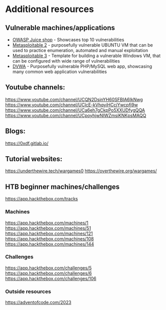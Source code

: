# Additional resources

## Vulnerable machines/applications

- [OWASP Juice shop](https://owasp.org/www-project-juice-shop/) - Showcases top 10 vulnerabilities
- [Metasploitable 2](https://docs.rapid7.com/metasploit/metasploitable-2-exploitability-guide/) - purposefully vulnerable UBUNTU VM that can be used to practice enumeration, automated and manual exploitation
- [Metasploitable 3](https://github.com/rapid7/metasploitable3) - Template for building a vulnerable Windows VM, that can be configured with wide range of vulnerabilities
- [DVWA](https://github.com/digininja/DVWA) - Purposefully vulnerable PHP/MySQL web app, showcasing many common web application vulnerabilities

## Youtube channels:
https://www.youtube.com/channel/UCQN2DsjnYH60SFBIA6IkNwg
https://www.youtube.com/channel/UClcE-kVhqyiHCcjYwcpfj9w
https://www.youtube.com/channel/UCa6eh7gCkpPo5XXUDfygQQA
https://www.youtube.com/channel/UCpoyhjwNIWZmsiKNKpsMAQQ

## Blogs:
https://0xdf.gitlab.io/

## Tutorial websites:
https://underthewire.tech/wargames0
https://overthewire.org/wargames/

## HTB beginner machines/challenges

https://app.hackthebox.com/tracks

### Machines
https://app.hackthebox.com/machines/1
https://app.hackthebox.com/machines/51
https://app.hackthebox.com/machines/121
https://app.hackthebox.com/machines/108
https://app.hackthebox.com/machines/144

### Challenges
https://app.hackthebox.com/challenges/5
https://app.hackthebox.com/challenges/6
https://app.hackthebox.com/challenges/106

### Outside resources
https://adventofcode.com/2023